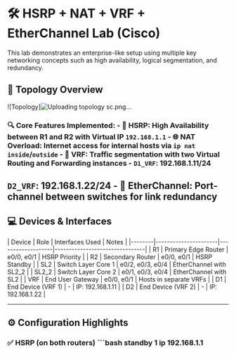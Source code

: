 # 🛠️ HSRP + NAT + VRF + EtherChannel Lab (Cisco)

This lab demonstrates an enterprise-like setup using multiple key networking concepts such as high availability, logical segmentation, and redundancy.

## 📡 Topology Overview

![Topology]![Uploading topology sc.png…]()


### 🔍 Core Features Implemented: - 🔄 **HSRP**: High Availability between R1 and R2 with Virtual IP `192.168.1.1` - 🌐 **NAT Overload**: Internet access for internal hosts via `ip nat inside`/`outside` - 🧩 **VRF**: Traffic segmentation with two Virtual Routing and Forwarding instances - `D1_VRF`: 192.168.1.11/24

`D2_VRF`: 192.168.1.22/24 - 🔗 **EtherChannel**: Port-channel between switches for link redundancy
---

## 💻 Devices & Interfaces

| Device | Role | Interfaces Used | Notes | |--------|----------------------|-------------------|--------------------------------| | R1 | Primary Edge Router | e0/0, e0/1 | HSRP Priority | | R2 | Secondary Router | e0/0, e0/1 | HSRP Standby | | SL2 | Switch Layer Core 1 | e0/2, e0/3, e0/4 | EtherChannel with SL2_2 | | SL2_2 | Switch Layer Core 2 | e0/1, e0/3, e0/4 | EtherChannel with SL2 | | VRF | End User Gateway | e0/0, e0/1 | Hosts in separate VRFs | | D1 | End Device (VRF 1) | - | IP: 192.168.1.11 | | D2 | End Device (VRF 2) | - | IP: 192.168.1.22 |

---

## ⚙️ Configuration Highlights

### ✅ HSRP (on both routers) ```bash standby 1 ip 192.168.1.1
